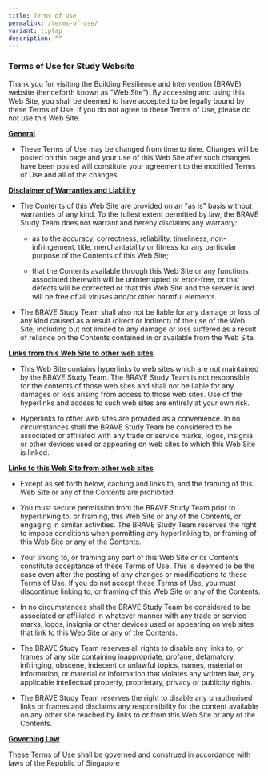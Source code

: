 ```yaml
---
title: Terms of Use
permalink: /terms-of-use/
variant: tiptap
description: ""
---
```

<h3><strong>Terms of Use for Study Website</strong></h3>
<p>Thank you for visiting the Building Resilience and Intervention (BRAVE)
website (henceforth known as "Web Site"). By accessing and using this Web
Site, you shall be deemed to have accepted to be legally bound by these
Terms of Use. If you do not agree to these Terms of Use, please do not
use this Web Site.</p>
<p><strong><u>General</u></strong>
</p>
<ul data-tight="true" class="tight">
<li>
<p>These Terms of Use may be changed from time to time. Changes will be posted
on this page and your use of this Web Site after such changes have been
posted will constitute your agreement to the modified Terms of Use and
all of the changes.</p>
</li>
</ul>
<p><strong><u>Disclaimer of Warranties and Liability</u></strong>
</p>
<ul data-tight="true" class="tight">
<li>
<p>The Contents of this Web Site are provided on an "as is" basis without
warranties of any kind. To the fullest extent permitted by law, the BRAVE
Study Team does not warrant and hereby disclaims any warranty:</p>
<ul data-tight="true" class="tight">
<li>
<p>as to the accuracy, correctness, reliability, timeliness, non-infringement,
title, merchantability or fitness for any particular purpose of the Contents
of this Web Site;</p>
</li>
<li>
<p>that the Contents available through this Web Site or any functions associated
therewith will be uninterrupted or error-free, or that defects will be
corrected or that this Web Site and the server is and will be free of all
viruses and/or other harmful elements.</p>
</li>
</ul>
</li>
<li>
<p>The BRAVE Study Team shall also not be liable for any damage or loss of
any kind caused as a result (direct or indirect) of the use of the Web
Site, including but not limited to any damage or loss suffered as a result
of reliance on the Contents contained in or available from the Web Site.</p>
</li>
</ul>
<p><strong><u>Links from this Web Site to other web sites</u></strong>
</p>
<ul data-tight="true" class="tight">
<li>
<p>This Web Site contains hyperlinks to web sites which are not maintained
by the BRAVE Study Team. The BRAVE Study Team is not responsible for the
contents of those web sites and shall not be liable for any damages or
loss arising from access to those web sites. Use of the hyperlinks and
access to such web sites are entirely at your own risk.</p>
</li>
<li>
<p>Hyperlinks to other web sites are provided as a convenience. In no circumstances
shall the BRAVE Study Team be considered to be associated or affiliated
with any trade or service marks, logos, insignia or other devices used
or appearing on web sites to which this Web Site is linked.</p>
</li>
</ul>
<p><strong><u>Links to this Web Site from other web sites</u></strong>
</p>
<ul data-tight="true" class="tight">
<li>
<p>Except as set forth below, caching and links to, and the framing of this
Web Site or any of the Contents are prohibited.</p>
</li>
<li>
<p>You must secure permission from the BRAVE Study Team prior to hyperlinking
to, or framing, this Web Site or any of the Contents, or engaging in similar
activities. The BRAVE Study Team reserves the right to impose conditions
when permitting any hyperlinking to, or framing of this Web Site or any
of the Contents.</p>
</li>
<li>
<p>Your linking to, or framing any part of this Web Site or its Contents
constitute acceptance of these Terms of Use. This is deemed to be the case
even after the posting of any changes or modifications to these Terms of
Use. If you do not accept these Terms of Use, you must discontinue linking
to, or framing of this Web Site or any of the Contents.</p>
</li>
<li>
<p>In no circumstances shall the BRAVE Study Team be considered to be associated
or affiliated in whatever manner with any trade or service marks, logos,
insignia or other devices used or appearing on web sites that link to this
Web Site or any of the Contents.</p>
</li>
<li>
<p>The BRAVE Study Team reserves all rights to disable any links to, or frames
of any site containing inappropriate, profane, defamatory, infringing,
obscene, indecent or unlawful topics, names, material or information, or
material or information that violates any written law, any applicable intellectual
property, proprietary, privacy or publicity rights.</p>
</li>
<li>
<p>The BRAVE Study Team reserves the right to disable any unauthorised links
or frames and disclaims any responsibility for the content available on
any other site reached by links to or from this Web Site or any of the
Contents.</p>
</li>
</ul>
<p><strong><u>Governing Law</u></strong>
</p>
<p>These Terms of Use shall be governed and construed in accordance with
laws of the Republic of Singapore</p>